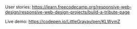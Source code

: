 User stories: https://learn.freecodecamp.org/responsive-web-design/responsive-web-design-projects/build-a-tribute-page

Live demo: https://codepen.io/LittleGrayay/pen/KLWvmZ